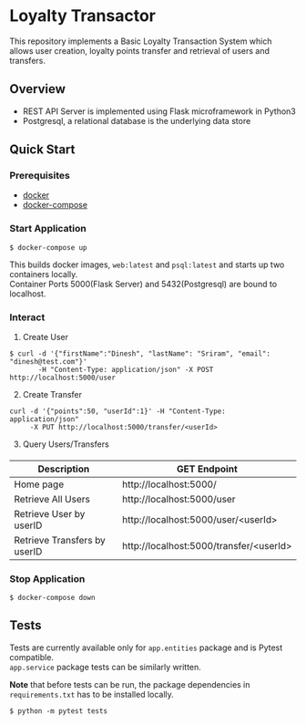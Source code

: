 # Loyalty Transactor

This repository implements a Basic Loyalty Transaction System which allows user creation,
loyalty points transfer and retrieval of users and transfers.

## Overview

- REST API Server is implemented using Flask microframework in Python3
- Postgresql, a relational database is the underlying data store

## Quick Start

### Prerequisites
- [docker](https://docs.docker.com/engine/installation/)
- [docker-compose](https://docs.docker.com/compose/install/)

### Start Application
```
$ docker-compose up
```

This builds docker images, `web:latest` and `psql:latest` and starts up two containers locally.  
Container Ports 5000(Flask Server) and 5432(Postgresql) are bound to localhost.

### Interact

1. Create User

```
$ curl -d '{"firstName":"Dinesh", "lastName": "Sriram", "email": "dinesh@test.com"}' 
       -H "Content-Type: application/json" -X POST http://localhost:5000/user
```

2. Create Transfer
```
curl -d '{"points":50, "userId":1}' -H "Content-Type: application/json" 
     -X PUT http://localhost:5000/transfer/<userId>
```

3. Query Users/Transfers
#### 
| Description | GET Endpoint |
| --- | --- |
| Home page | http://localhost:5000/ |
| Retrieve All Users| http://localhost:5000/user |
| Retrieve User by userID | http://localhost:5000/user/<userId\> |
| Retrieve Transfers by userID | http://localhost:5000/transfer/<userId\> |


### Stop Application
```
$ docker-compose down
```

## Tests

Tests are currently available only for `app.entities` package and is Pytest compatible.  
`app.service` package tests can be similarly written.

**Note** that before tests can be run, the package dependencies in `requirements.txt` has
to be installed locally.

```1
$ python -m pytest tests
```

